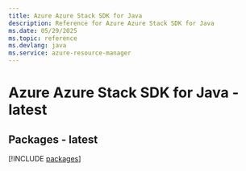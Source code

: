 ```yaml
---
title: Azure Azure Stack SDK for Java
description: Reference for Azure Azure Stack SDK for Java
ms.date: 05/29/2025
ms.topic: reference
ms.devlang: java
ms.service: azure-resource-manager
---
```

# Azure Azure Stack SDK for Java - latest
## Packages - latest
[!INCLUDE [packages](azure-stack-index.md)]